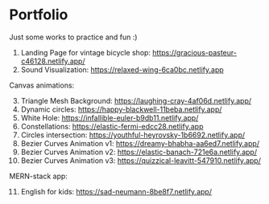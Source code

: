 # Portfolio
Just some works to practice and fun :)

1. Landing Page for vintage bicycle shop: https://gracious-pasteur-c46128.netlify.app/
2. Sound Visualization: https://relaxed-wing-6ca0bc.netlify.app


Canvas animations:

3. Triangle Mesh Background: https://laughing-cray-4af06d.netlify.app/
4. Dynamic circles: https://happy-blackwell-11beba.netlify.app/
5. White Hole: https://infallible-euler-b9db11.netlify.app/
6. Constellations: https://elastic-fermi-edcc28.netlify.app
7. Circles intersection: https://youthful-heyrovsky-1b6692.netlify.app/
8. Bezier Curves Animation v1: https://dreamy-bhabha-aa6ed7.netlify.app/
9. Bezier Curves Animation v2: https://elastic-banach-721e6a.netlify.app/
10. Bezier Curves Animation v3: https://quizzical-leavitt-547910.netlify.app/


MERN-stack app: 

11. English for kids: https://sad-neumann-8be8f7.netlify.app/

